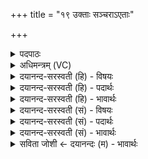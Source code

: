 +++
title = "१९ उक्ताः सञ्चराऽएताः"

+++
<details><summary>पदपाठः</summary>

उ॒क्ताः। स॒ञ्च॒रा इति॑ सम्ऽच॒राः। एताः॑। शु॒ना॒सी॒रीयाः॑। श्वे॒ताः। वा॒य॒व्याः᳖। श्वे॒ताः। सौ॒र्य्याः। १९।
</details>

<details><summary>अधिमन्त्रम् (VC)</summary>

- वायुर्देवता
- प्रजापतिर्ऋषिः
- त्रिपाद्गायत्री
- षड्जः
</details>

<details><summary>दयानन्द-सरस्वती (हि) - विषयः</summary>

फिर उसी विषय को अगले मन्त्र में कहा है ॥
</details>

<details><summary>दयानन्द-सरस्वती (हि) - पदार्थः</summary>

पदार्थान्वयभाषाः -  हे मनुष्यो ! तुम जो (एताः) ये (शुनासीरीयाः) शुनासीर देवतावाले अर्थात् खेती की सिद्धि करनेवाले (सञ्चराः) आने-जाने हारे (वायव्याः) पवन के समान दिव्यगुणयुक्त (श्वेताः) सुपेद रङ्गवाले वा (सौर्याः) सूर्य के समान प्रकाशमान (श्वेताः) सुपेद रङ्ग के पशु (उक्ताः) कहे हैं, उनको अपने कार्यों में अच्छे प्रकार निरन्तर नियुक्त करो ॥१९ ॥
</details>

<details><summary>दयानन्द-सरस्वती (हि) - भावार्थः</summary>

भावार्थभाषाः -  जो जिस पशु का देवता कहा है, वह उस पशु का गुणग्रहण करना चाहिये ॥१९ ॥
</details>

<details><summary>दयानन्द-सरस्वती (सं) - विषयः</summary>

पुनस्तमेव विषयमाह ॥
</details>

<details><summary>दयानन्द-सरस्वती (सं) - पदार्थः</summary>

पदार्थान्वयभाषाः -  हे मनुष्याः ! यूयं य एताः शुनासीरीयाः सञ्चरा वायव्याः श्वेताः सौर्य्याः श्वेताश्चोक्तास्तान् कार्येषु सम्प्रयुङ्ध्वम् ॥१९ ॥
</details>

<details><summary>दयानन्द-सरस्वती (सं) - भावार्थः</summary>

भावार्थभाषाः -  या यस्य पशोर्देवता उक्ताः स तद्गुणो ग्राह्यः ॥१९ ॥
</details>

<details><summary>सविता जोशी ← दयानन्दः (म) - भावार्थः</summary>

भावार्थभाषाः -  ज्याला ज्या पशूंची देवता म्हटले गेले आहे ते त्या पशूंचे गुण समजून स्वीकारले पाहिजेत.
</details>
